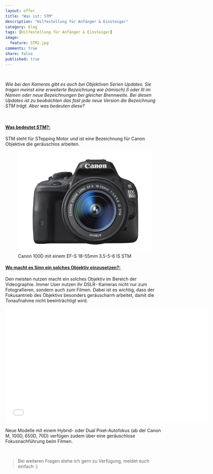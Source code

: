 ```yaml
---
layout: offer
title: "Was ist: STM"
description: "Hilfestellung für Anfänger & Einsteiger"
category: blog
tags: [Hilfestellung für Anfänger & Einsteiger]
image:
  feature: STM2.jpg
comments: true
share: false
published: true
---
```

 
  


    



*Wie bei den Kameras gibt es auch bei Objektiven Serien Updates. Sie tragen meinst eine erweiterte Bezeichnung wie (römisch) II oder III im Namen oder neue Bezeichnungen bei gleicher Brennweite. Bei diesen Updates ist zu beobachten das fast jede neue Version die Bezeichnung STM trägt. Aber was bedeuten diese?* 
 
    









#### <a name="fenced-code-block"><u>Was bedeutet STM?:</u></a>

STM steht für STepping Motor und ist eine Bezeichnung für Canon Objektive die geräuschlos arbeiten. 

<figure>
<img src="/images/stm.jpg"/>
<figcaption>Canon 100D mit einem EF-S 18-55mm 3.5-5-6 IS STM</figcaption>
</figure>


#### <a name="fenced-code-block"><u>Wo macht es Sinn ein solches Objektiv einzusetzen?:</u></a>

Den meisten nutzen macht ein solches Objektiv im Bereich der Videographie. Immer User nutzen ihr DSLR- Kameras nicht nur zum Fotografieren, sondern auch zum Filmen. Dabei ist es wichtig, dass der Fokusantrieb des Objektivs besonders geräuscharm arbeitet, damit die Tonaufnahme nicht beeinträchtigt wird. 


<iframe width="640" height="360" src="//www.youtube.com/embed/tm8C76c-jtA?rel=0&amp;controls=0&amp;showinfo=0" frameborder="0" allowfullscreen></iframe>


Neue Modelle mit einem Hybrid- oder Dual Pixel-Autofokus (ab der Canon M, 100D, 650D, 70D) verfügen zudem über eine geräuschlose Fokusnachführung beim Filmen.
    



 
  


    





> Bei weiteren Fragen stehe ich gern zu Verfügung, meldet euch einfach :)
